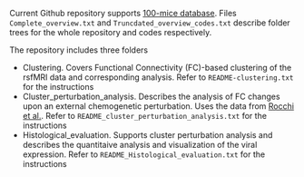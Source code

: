 Current Github repository supports [100-mice database](https://zenodo.org/records/14989998). Files `Complete_overview.txt` and `Truncdated_overview_codes.txt` describe folder trees for the whole repository and codes respectively.

The repository includes three folders 

* Clustering. Covers Functional Connectivity (FC)-based clustering of the rsfMRI data and corresponding analysis. Refer to `README-clustering.txt` for the instructions
* Cluster_perturbation_analysis. Describes the analysis of FC changes upon an external chemogenetic perturbation. Uses the data from [Rocchi et al.](https://www.nature.com/articles/s41467-022-28591-3#Sec9). Refer to `README_cluster_perturbation_analysis.txt` for the instructions
* Histological_evaluation. Supports cluster perturbation analysis and describes the quantitaive analysis and visualization of the viral expression. Refer to `README_Histological_evaluation.txt` for the instructions 
